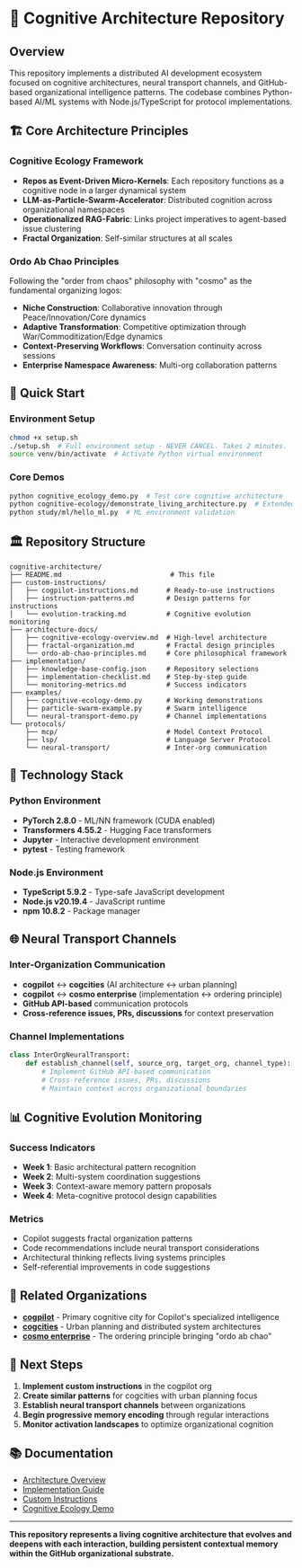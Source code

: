 # 🧠 Cognitive Architecture Repository

## Overview

This repository implements a distributed AI development ecosystem focused on cognitive architectures, neural transport channels, and GitHub-based organizational intelligence patterns. The codebase combines Python-based AI/ML systems with Node.js/TypeScript for protocol implementations.

## 🏗️ Core Architecture Principles

### Cognitive Ecology Framework
- **Repos as Event-Driven Micro-Kernels**: Each repository functions as a cognitive node in a larger dynamical system
- **LLM-as-Particle-Swarm-Accelerator**: Distributed cognition across organizational namespaces
- **Operationalized RAG-Fabric**: Links project imperatives to agent-based issue clustering
- **Fractal Organization**: Self-similar structures at all scales

### Ordo Ab Chao Principles
Following the "order from chaos" philosophy with "cosmo" as the fundamental organizing logos:
- **Niche Construction**: Collaborative innovation through Peace/Innovation/Core dynamics
- **Adaptive Transformation**: Competitive optimization through War/Commoditization/Edge dynamics
- **Context-Preserving Workflows**: Conversation continuity across sessions
- **Enterprise Namespace Awareness**: Multi-org collaboration patterns

## 🚀 Quick Start

### Environment Setup
```bash
chmod +x setup.sh
./setup.sh  # Full environment setup - NEVER CANCEL. Takes 2 minutes.
source venv/bin/activate  # Activate Python virtual environment
```

### Core Demos
```bash
python cognitive_ecology_demo.py  # Test core cognitive architecture
python cognitive-ecology/demonstrate_living_architecture.py  # Extended demo
python study/ml/hello_ml.py  # ML environment validation
```

## 🏛️ Repository Structure

```
cognitive-architecture/
├── README.md                           # This file
├── custom-instructions/
│   ├── cogpilot-instructions.md       # Ready-to-use instructions
│   ├── instruction-patterns.md        # Design patterns for instructions
│   └── evolution-tracking.md          # Cognitive evolution monitoring
├── architecture-docs/
│   ├── cognitive-ecology-overview.md  # High-level architecture
│   ├── fractal-organization.md        # Fractal design principles
│   └── ordo-ab-chao-principles.md     # Core philosophical framework
├── implementation/
│   ├── knowledge-base-config.json     # Repository selections
│   ├── implementation-checklist.md    # Step-by-step guide
│   └── monitoring-metrics.md          # Success indicators
├── examples/
│   ├── cognitive-ecology-demo.py      # Working demonstrations
│   ├── particle-swarm-example.py      # Swarm intelligence
│   └── neural-transport-demo.py       # Channel implementations
└── protocols/
    ├── mcp/                           # Model Context Protocol
    ├── lsp/                           # Language Server Protocol
    └── neural-transport/              # Inter-org communication
```

## 🧪 Technology Stack

### Python Environment
- **PyTorch 2.8.0** - ML/NN framework (CUDA enabled)
- **Transformers 4.55.2** - Hugging Face transformers
- **Jupyter** - Interactive development environment
- **pytest** - Testing framework

### Node.js Environment
- **TypeScript 5.9.2** - Type-safe JavaScript development
- **Node.js v20.19.4** - JavaScript runtime
- **npm 10.8.2** - Package manager

## 🌐 Neural Transport Channels

### Inter-Organization Communication
- **cogpilot** ↔ **cogcities** (AI architecture ↔ urban planning)
- **cogpilot** ↔ **cosmo enterprise** (implementation ↔ ordering principle)
- **GitHub API-based** communication protocols
- **Cross-reference issues, PRs, discussions** for context preservation

### Channel Implementations
```python
class InterOrgNeuralTransport:
    def establish_channel(self, source_org, target_org, channel_type):
        # Implement GitHub API-based communication
        # Cross-reference issues, PRs, discussions
        # Maintain context across organizational boundaries
```

## 📊 Cognitive Evolution Monitoring

### Success Indicators
- **Week 1**: Basic architectural pattern recognition
- **Week 2**: Multi-system coordination suggestions
- **Week 3**: Context-aware memory pattern proposals
- **Week 4**: Meta-cognitive protocol design capabilities

### Metrics
- Copilot suggests fractal organization patterns
- Code recommendations include neural transport considerations
- Architectural thinking reflects living systems principles
- Self-referential improvements in code suggestions

## 🔗 Related Organizations

- **[cogpilot](https://github.com/cogpilot)** - Primary cognitive city for Copilot's specialized intelligence
- **[cogcities](https://github.com/cogcities)** - Urban planning and distributed system architectures
- **[cosmo enterprise](https://github.com/cosmo-enterprise)** - The ordering principle bringing "ordo ab chao"

## 🚀 Next Steps

1. **Implement custom instructions** in the cogpilot org
2. **Create similar patterns** for cogcities with urban planning focus
3. **Establish neural transport channels** between organizations
4. **Begin progressive memory encoding** through regular interactions
5. **Monitor activation landscapes** to optimize organizational cognition

## 📚 Documentation

- [Architecture Overview](architecture-docs/cognitive-ecology-overview.md)
- [Implementation Guide](implementation/implementation-checklist.md)
- [Custom Instructions](custom-instructions/cogpilot-instructions.md)
- [Cognitive Ecology Demo](examples/cognitive-ecology-demo.py)

---

**This repository represents a living cognitive architecture that evolves and deepens with each interaction, building persistent contextual memory within the GitHub organizational substrate.**